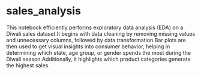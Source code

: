 # sales_analysis
This notebook efficiently performs exploratory data analysis (EDA) on a Diwali sales dataset.It begins with data cleaning by removing missing values and unnecessary columns, followed by data transformation.Bar plots are then used to get visual insights into consumer behavior, helping in determining which state, age group, or gender spends the most during the Diwali season.Additionally, it highlights which product categories generate the highest sales.
